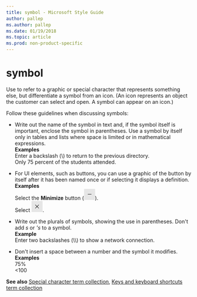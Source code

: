 ```yaml
---
title: symbol - Microsoft Style Guide
author: pallep
ms.author: pallep
ms.date: 01/19/2018
ms.topic: article
ms.prod: non-product-specific
---
```


# symbol

Use to
refer to a graphic or special character that represents something
else, but differentiate a symbol from an icon. (An icon represents
an object the customer can select and open. A symbol can appear on
an icon.)

Follow these guidelines when discussing symbols:

  - Write
    out the name of the symbol in text and, if the symbol itself is
    important, enclose the symbol in parentheses. Use a symbol by itself
    only in tables and lists where space is limited or in mathematical
    expressions. <br />**Examples**<br />Enter a backslash (\\) to return to the previous directory. <br />Only 75 percent of the students attended. 

  - For
    UI elements, such as buttons, you can use a graphic of the button by
    itself after it has been named once or if selecting it displays a
    definition. <br />**Examples**<br />Select the **Minimize** button (![](media/symbol/1689948149.PNG)).<br />Select ![](media/symbol/1414490202.PNG). 

  - Write out the plurals of symbols, showing the use in parentheses. Don't add *s* or *'s* to a symbol. <br />**Example** <br />Enter two backslashes (\\\\) to show a network connection. 

  - Don't insert a space between a number and the symbol it modifies. <br />**Examples**<br />75%<br />\<100 

**See also** [Special character term collection](~/a-z-word-list-term-collections/term-collections/special-characters.md), [Keys and keyboard shortcuts term collection](~/a-z-word-list-term-collections/term-collections/keys-keyboard-shortcuts.md)
